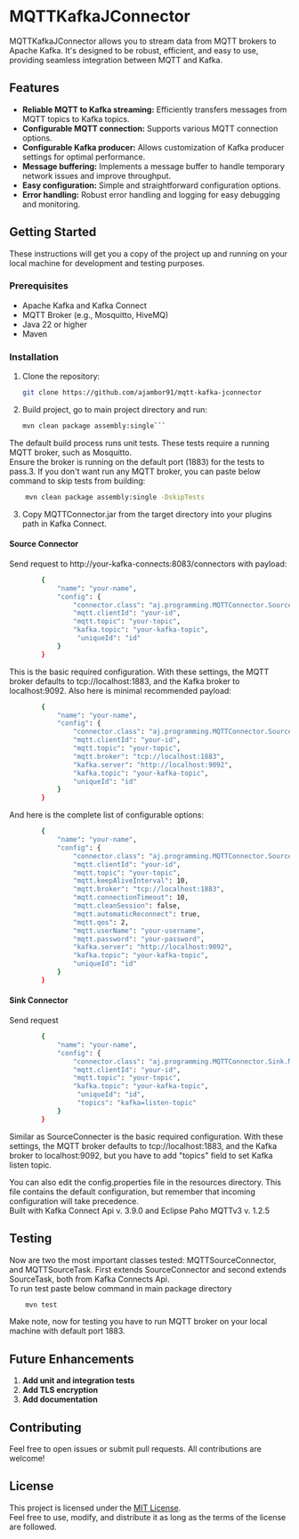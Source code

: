 # MQTTKafkaJConnector

MQTTKafkaJConnector allows you to stream data from MQTT brokers to Apache Kafka. It's designed to be robust, efficient, and easy to use, providing seamless integration between MQTT and Kafka.

## Features
* **Reliable MQTT to Kafka streaming:** Efficiently transfers messages from MQTT topics to Kafka topics.
* **Configurable MQTT connection:** Supports various MQTT connection options.
* **Configurable Kafka producer:** Allows customization of Kafka producer settings for optimal performance.
* **Message buffering:** Implements a message buffer to handle temporary network issues and improve throughput.
* **Easy configuration:** Simple and straightforward configuration options.
* **Error handling:** Robust error handling and logging for easy debugging and monitoring.

## Getting Started

These instructions will get you a copy of the project up and running on your local machine for development and testing purposes.

### Prerequisites

* Apache Kafka and Kafka Connect
* MQTT Broker (e.g., Mosquitto, HiveMQ)
* Java 22 or higher
* Maven
### Installation

1.  Clone the repository:

    ```bash
    git clone https://github.com/ajambor91/mqtt-kafka-jconnector
    ```
2. Build project, go to main project directory and run:

    ```bash
    mvn clean package assembly:single```

The default build process runs unit tests. These tests require a running MQTT broker, such as Mosquitto.  
Ensure the broker is running on the default port (1883) for the tests to pass.3. 
If you don't want run any MQTT broker, you can paste below command to skip tests from building:

```bash
    mvn clean package assembly:single -DskipTests
```
3. Copy MQTTConnector.jar from the target directory into your plugins path in Kafka Connect.
#### Source Connector

Send request to http://your-kafka-connects:8083/connectors with payload: 

``` bash
        {
            "name": "your-name",
            "config": {
                "connector.class": "aj.programming.MQTTConnector.Source.MQTTSourceConnector",
                "mqtt.clientId": "your-id",
                "mqtt.topic": "your-topic",
                "kafka.topic": "your-kafka-topic",
                 "uniqueId": "id"
            }
        }
```
This is the basic required configuration. With these settings, the MQTT broker defaults to tcp://localhost:1883, and the Kafka broker to localhost:9092.
Also here is minimal recommended payload:
``` bash
        {
            "name": "your-name",
            "config": {
                "connector.class": "aj.programming.MQTTConnector.Source.MQTTSourceConnector",
                "mqtt.clientId": "your-id",
                "mqtt.topic": "your-topic",
                "mqtt.broker": "tcp://localhost:1883",
                "kafka.server": "http://localhost:9092",
                "kafka.topic": "your-kafka-topic",
                "uniqueId": "id"
            }
        }
```
And here is the complete list of configurable options:
``` bash
        {
            "name": "your-name",
            "config": {
                "connector.class": "aj.programming.MQTTConnector.Source.MQTTSourceConnector",
                "mqtt.clientId": "your-id",
                "mqtt.topic": "your-topic",
                "mqtt.keepAliveInterval": 10,
                "mqtt.broker": "tcp://localhost:1883",
                "mqtt.connectionTimeout": 10,
                "mqtt.cleanSession": false,
                "mqtt.automaticReconnect": true,
                "mqtt.qos": 2,
                "mqtt.userName": "your-username",
                "mqtt.password": "your-password",
                "kafka.server": "http://localhost:9092",
                "kafka.topic": "your-kafka-topic",
                "uniqueId": "id"
            }
        }
```
#### Sink Connector

Send request 

```bash
        {
            "name": "your-name",
            "config": {
                "connector.class": "aj.programming.MQTTConnector.Sink.MQTTSinkConnector",
                "mqtt.clientId": "your-id",
                "mqtt.topic": "your-topic",
                "kafka.topic": "your-kafka-topic",
                 "uniqueId": "id",
                 "topics": "kafka=listen-topic"
            }
        }
```
Similar as SourceConnecter is the basic required configuration. With these settings, the MQTT broker defaults to tcp://localhost:1883, and the Kafka broker to localhost:9092, but you have to add "topics" field to set Kafka listen topic.



You can also edit the config.properties file in the resources directory. This file contains the default configuration, but remember that incoming configuration will take precedence.  
Built with Kafka Connect Api v. 3.9.0 and Eclipse Paho MQTTv3 v. 1.2.5 
## Testing
Now are two the most important classes tested: MQTTSourceConnector, and MQTTSourceTask. First extends SourceConnector and second extends SourceTask, both from Kafka Connects Api.  
To run test paste below command in main package directory

```bash
    mvn test
```
Make note, now for testing you have to run MQTT broker on your local machine with default port 1883. 
## Future Enhancements

1. **Add unit and integration tests**
2. **Add TLS encryption**
3. **Add documentation**

## Contributing ##
Feel free to open issues or submit pull requests. All contributions are welcome!

## License

This project is licensed under the [MIT License](LICENSE).  
Feel free to use, modify, and distribute it as long as the terms of the license are followed.